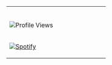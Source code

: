 <table width="100%"> 
  <tr>

  <td width="50%">
    
       
&nbsp; <br>           ![Profile Views](https://komarev.com/ghpvc/?username=crstnmac)
    
&nbsp; <br> [![Spotify](https://crstnmac.vercel.app/api/spotify)](https://open.spotify.com/user/xpxdzn2hztvea9akz2unakmuc?si=2952e56832614360s)


  </td>


  </table>

